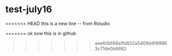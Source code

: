 # test-july16

<<<<<<< HEAD
this is a new line -- from Rstudio

=======
ok now this is in github
>>>>>>> aee60bf88a1fd832a5409d4f99663c71de0b9682

